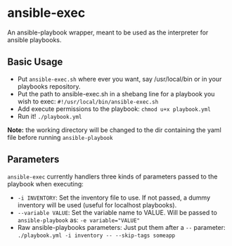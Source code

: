 ansible-exec
============
An ansible-playbook wrapper, meant to be used as the interpreter for ansible playbooks.

## Basic Usage
* Put `ansible-exec.sh` where ever you want, say /usr/local/bin or in your playbooks repository.
* Put the path to ansible-exec.sh in a shebang line for a playbook you wish to exec: `#!/usr/local/bin/ansible-exec.sh`
* Add execute permissions to the playbook: `chmod u+x playbook.yml`
* Run it! `./playbook.yml`

**Note:** the working directory will be changed to the dir containing the yaml file before running `ansible-playbook`

## Parameters
`ansible-exec` currently handlers three kinds of parameters passed to the playbook when executing:
* `-i INVENTORY`: Set the inventory file to use. If not passed, a dummy inventory will be used (useful for localhost playbooks).
* `--variable VALUE`: Set the variable name to VALUE. Will be passed to `ansible-playbook` as: `-e variable="VALUE"`
* Raw ansible-playbooks parameters: Just put them after a `--` parameter: `./playbook.yml -i inventory -- --skip-tags someapp`

